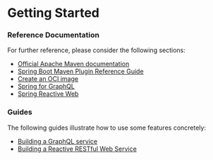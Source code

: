 # Getting Started

### Reference Documentation

For further reference, please consider the following sections:

* [Official Apache Maven documentation](https://maven.apache.org/guides/index.html)
* [Spring Boot Maven Plugin Reference Guide](https://docs.spring.io/spring-boot/docs/3.2.3/maven-plugin/reference/html/)
* [Create an OCI image](https://docs.spring.io/spring-boot/docs/3.2.3/maven-plugin/reference/html/#build-image)
* [Spring for GraphQL](https://docs.spring.io/spring-boot/docs/3.2.3/reference/htmlsingle/index.html#web.graphql)
* [Spring Reactive Web](https://docs.spring.io/spring-boot/docs/3.2.3/reference/htmlsingle/index.html#web.reactive)

### Guides

The following guides illustrate how to use some features concretely:

* [Building a GraphQL service](https://spring.io/guides/gs/graphql-server/)
* [Building a Reactive RESTful Web Service](https://spring.io/guides/gs/reactive-rest-service/)

